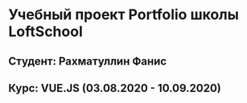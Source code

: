 # Учебный проект Portfolio школы LoftSchool

## Студент: Рахматуллин Фанис

## Курс: VUE.JS (03.08.2020 - 10.09.2020)

